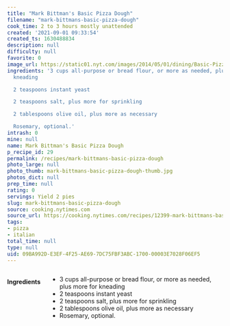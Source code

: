 ```yaml
---
title: "Mark Bittman's Basic Pizza Dough"
filename: "mark-bittmans-basic-pizza-dough"
cook_time: 2 to 3 hours mostly unattended
created: '2021-09-01 09:33:54'
created_ts: 1630488834
description: null
difficulty: null
favorite: 0
image_url: https://static01.nyt.com/images/2014/05/01/dining/Basic-Pizza-Dough/Basic-Pizza-Dough-articleLarge.jpg
ingredients: '3 cups all-purpose or bread flour, or more as needed, plus more for
  kneading

  2 teaspoons instant yeast

  2 teaspoons salt, plus more for sprinkling

  2 tablespoons olive oil, plus more as necessary

  Rosemary, optional.'
intrash: 0
mine: null
name: Mark Bittman's Basic Pizza Dough
p_recipe_id: 29
permalink: /recipes/mark-bittmans-basic-pizza-dough
photo_large: null
photo_thumb: mark-bittmans-basic-pizza-dough-thumb.jpg
photos_dict: null
prep_time: null
rating: 0
servings: Yield 2 pies
slug: mark-bittmans-basic-pizza-dough
source: cooking.nytimes.com
source_url: https://cooking.nytimes.com/recipes/12399-mark-bittmans-basic-pizza-dough
tags:
- pizza
- italian
total_time: null
type: null
uid: 09BA992D-E3EF-4F25-AE69-7DC75FBF3ABC-1700-00003E7028F06EF5
---
```

<div class="columns large-7 small-12" id="writeup">	</div><!-- #writeup -->
</div><!-- #row-one -->
<div class="row" id="row-two">	<div class="columns large-4 small-12" id="ingredients"><h4>Ingredients</h4><div class="box box-ingredients content"><ul>
<li>3 cups all-purpose or bread flour, or more as needed, plus more for kneading</li>
<li>2 teaspoons instant yeast</li>
<li>2 teaspoons salt, plus more for sprinkling</li>
<li>2 tablespoons olive oil, plus more as necessary</li>
<li>Rosemary, optional.</li>
</ul>
</div>	</div>	<div class="columns large-6 small-12" id="directions">	</div>